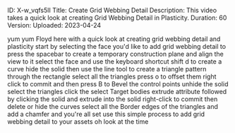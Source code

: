 ID: X-w_vqfs5lI
Title: Create Grid Webbing Detail
Description: This video takes a quick look at creating Grid Webbing Detail in Plasticity.
Duration: 60
Version: 
Uploaded: 2023-04-24

yum yum Floyd here with a quick look at
creating grid webbing detail and
plasticity start by selecting the face
you'd like to add grid webbing detail to
press the spacebar to create a temporary
construction plane and align the view to
it select the face and use the keyboard
shortcut shift d to create a curve hide
the solid then use the line tool to
create a triangle pattern through the
rectangle select all the triangles press
o to offset them right click to commit
and then press B to Bevel the control
points unhide the solid select the
triangles click the select Target bodies
extrude attribute followed by clicking
the solid and extrude into the solid
right-click to commit then delete or
hide the curves select all the Border
edges of the triangles
and add a chamfer and you're all set use
this simple process to add grid webbing
detail to your assets oh look at the
time
